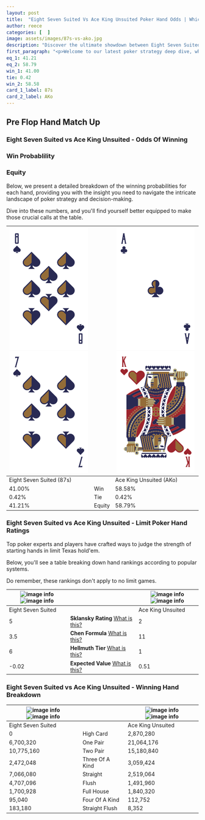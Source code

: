 ```yaml
---
layout: post
title:  "Eight Seven Suited Vs Ace King Unsuited Poker Hand Odds | Which Is The Better Hand In Poker? A Complete Guide"
author: reece
categories: [  ]
image: assets/images/87s-vs-ako.jpg
description: "Discover the ultimate showdown between Eight Seven Suited and Ace King Unsuited in poker! Uncover the odds, strategies, and scenarios where one hand triumphs over the other. Get ready to up your poker game with this thrilling analysis."
first_paragraph: "<p>Welcome to our latest poker strategy deep dive, where we're pitting two distinct hands against each other in a high-stakes showdown: Eight Seven Suited vs Ace King Unsuited.</p><p>In the dynamic world of poker, every decision counts, and knowing which hand holds the upper hand is key to your success at the table.</p><p>In this article, we'll dissect these two hands, explore the scenarios where one dominates the other, and equip you with the knowledge to make strategic choices that can tip the odds in your favor.</p><p>Get ready to unravel the intriguing dynamics of these poker hands and elevate your game to new heights.</p>"
eq_1: 41.21
eq_2: 58.79
win_1: 41.00
tie: 0.42
win_2: 58.58
card_1_label: 87s
card_2_label: AKo
---
```




[comment]: # (sp0)

## Pre Flop Hand Match Up

<div class="table hand-ratings" markdown="1"> 



### Eight Seven Suited vs Ace King Unsuited - Odds Of Winning


  
<div class="row graphs"> 
<div class="col-lg-6">
    <h3>Win Probablility</h3>
    <canvas id="WinChart"></canvas>
</div>
<div class="col-lg-6">
    <h3>Equity</h3>
    <canvas id="EquityChart"></canvas>
</div>
</div>

  Below, we present a detailed breakdown of the winning probabilities for each hand, providing you with the insight you need to navigate the intricate landscape of poker strategy and decision-making. 

Dive into these numbers, and you'll find yourself better equipped to make those crucial calls at the table.


    
| ![image info](assets/images/hand1/8.png) ![image info](assets/images/hand1/7.png) |  | ![image info](assets/images/hand2/a.png) ![image info](assets/images/hand2/ko.png) |
| -------- | -------- | -------- |
| Eight Seven Suited (87s) |  | Ace King Unsuited (AKo) |
| 41.00% | Win | 58.58% |
| 0.42% | Tie | 0.42% |
| 41.21% | Equity | 58.79% |




[comment]: # (sp1)



### Eight Seven Suited vs Ace King Unsuited - Limit Poker Hand Ratings

Top poker experts and players have crafted ways to judge the strength of starting hands in limit Texas hold'em. 

Below, you'll see a table breaking down hand rankings according to popular systems. 

Do remember, these rankings don't apply to no limit games.


    
| ![image info](https://www.riverpairs.com/assets/images/hand1/8.png) ![image info](https://www.riverpairs.com/assets/images/hand1/7.png) |  | ![image info](https://www.riverpairs.com/assets/images/hand2/a.png) ![image info](https://www.riverpairs.com/assets/images/hand2/ko.png) |
| -------- | -------- | -------- |
| Eight Seven Suited |  | Ace King Unsuited |
| 5 | **Sklansky Rating** [What is this?](/sklansky-rating-explained) | 2 |
| 3.5 | **Chen Formula** [What is this?](/chen-formula-explained) | 11 |
| 6 | **Hellmuth Tier** [What is this?](/Hellmuth-tier-explained) | 1 |
| -0.02 | **Expected Value** [What is this?](/expected-value-explained) | 0.51 |




[comment]: # (sp2)



### Eight Seven Suited vs Ace King Unsuited - Winning Hand Breakdown


    
| ![image info](https://www.riverpairs.com/assets/images/hand1/8.png) ![image info](https://www.riverpairs.com/assets/images/hand1/7.png) |  | ![image info](https://www.riverpairs.com/assets/images/hand2/a.png) ![image info](https://www.riverpairs.com/assets/images/hand2/ko.png) |
| -------- | -------- | -------- |
| Eight Seven Suited |  | Ace King Unsuited |
| 0 | High Card | 2,870,280 |
| 6,700,320 | One Pair | 21,064,176 |
| 10,775,160 | Two Pair | 15,180,840 |
| 2,472,048 | Three Of A Kind | 3,059,424 |
| 7,066,080 | Straight | 2,519,064 |
| 4,707,096 | Flush | 1,491,960 |
| 1,700,928 | Full House | 1,840,320 |
| 95,040 | Four Of A Kind | 112,752 |
| 183,180 | Straight Flush | 8,352 |




[comment]: # (sp3)



</div>

[comment]: # (sp4)



[comment]: # (sp5)

